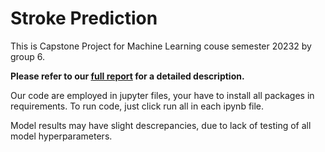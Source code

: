 # Stroke Prediction
This is Capstone Project for Machine Learning couse semester 20232 by group 6.

**Please refer to our [full report](report\ML_Report.pdf) for a detailed description.**

Our code are employed in jupyter files, your have to install all packages in requirements. To run code, just click run all in each ipynb file.

Model results may have slight descrepancies, due to lack of testing of all model hyperparameters.
